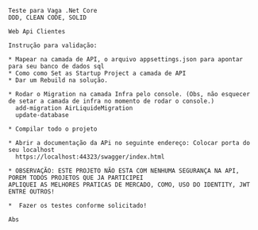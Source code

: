 	Teste para Vaga .Net Core
	DDD, CLEAN CODE, SOLID

	Web Api Clientes

	Instrução para validação:

	* Mapear na camada de API, o arquivo appsettings.json para apontar para seu banco de dados sql
	* Como como Set as Startup Project a camada de API
	* Dar um Rebuild na solução.
	
	* Rodar o Migration na camada Infra pelo console. (Obs, não esquecer de setar a camada de infra no momento de rodar o console.)
	  add-migration AirLiquideMigration
	  update-database
	  
	* Compilar todo o projeto
	
	* Abrir a documentação da APi no seguinte endereço: Colocar porta do seu localhost
	  https://localhost:44323/swagger/index.html 
	
	* OBSERVAÇÃO: ESTE PROJETO NÃO ESTA COM NENHUMA SEGURANÇA NA API, POREM TODOS PROJETOS QUE JA PARTICIPEI 
	APLIQUEI AS MELHORES PRATICAS DE MERCADO, COMO, USO DO IDENTITY, JWT ENTRE OUTROS!
	
	*  Fazer os testes conforme solicitado!
	
	Abs
	
	
